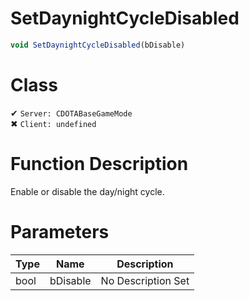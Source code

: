 # SetDaynightCycleDisabled
```js
void SetDaynightCycleDisabled(bDisable)
```
# Class
✔ `Server: CDOTABaseGameMode`  
✖ `Client: undefined`  

# Function Description
Enable or disable the day/night cycle.
# Parameters
Type|Name|Description
--|--|--
bool|bDisable|No Description Set
